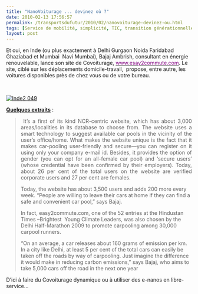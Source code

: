 ```yaml
---
title: "NanoVoiturage ... devinez où ?"
date: 2010-02-13 17:56:57
permalink: /transportsdufutur/2010/02/nanovoiturage-devinez-ou.html
tags: [Service de mobilité, simplicité, TIC, transition générationnelle, Véhicule]
layout: post
---
```


<p class="MsoNormal"><span>Et oui, en Inde (ou plus exactement à Delhi Gurgaon Noida Faridabad Ghaziabad et Mumbai  Navi Mumbai), Bajaj Ambrish, consultant en énergie renouvelable, lance son site de Covoiturage, <a href="http://easy2commute.com/index.php" target="_blank"><font color="#800080">www.esay2commute.com</font></a>. Le site, ciblé sur les déplacements domicile-travail,  propose, entre autre, les voitures disponibles près de chez vous ou de votre bureau.</span></p> <p class="MsoNormal"><span></span> </p> <p class="MsoNormal"><span><a href="https://gabrielplassat.github.io/transportsdufutur/wp-content/uploads/sites/6/old/6a0120a66d2ad4970b0128779a6ea2970c-pi.jpg" rel="lightbox"><img alt="Inde2 049" border="0" class="asset asset-image at-xid-6a0120a66d2ad4970b0128779a6ea2970c " src="/wp-content/uploads/sites/6/old/6a0120a66d2ad4970b0128779a6ea2970c-500pi.jpg" title="Inde2 049" /></a>  </span></p>   <!--more-->  <p class="MsoNormal"><span><strong><span style="text-decoration: underline"><a href="http://www.hindustantimes.com/Carpool-for-a-clean-breath/H1-Article1-508167.aspx" target="_blank">Quelques extraits</a></span></strong> :</span></p> <blockquote> <p align="justify" class="MsoNormal"><span> </span><span>It’s a first of its kind NCR-centric website, which has about 3,000 areas/localities in its database to choose from. The website uses a smart technology to suggest available car pools in the vicinity of the user’s office/home. What makes the website unique is the fact that it makes car-pooling user-friendly and secure—you can register on it using only your company e-mail id. Besides, it provides the option of gender (you can opt for an all-female car pool) and ‘secure users’ (whose credential have been confirmed by their employers). Today, about 26 per cent of the total users on the website are verified corporate users and 27 per cent are females.  </span></p> <p>Today, the website has about 3,500 users and adds 200 more every week. “People are willing to leave their cars at home if they can find a safe and convenient car pool,” says Bajaj. </p> <p>In fact, easy2commute.com, one of the 52 entries at the Hindustan Times –Brightest  Young Climate Leaders, was also chosen by the Delhi Half-Marathon 2009 to promote carpooling among 30,000 carpool runners. </p> <p>“On an average, a car releases about 160 grams of emission per km. In a city like Delhi, at least 5 per cent of the total cars can easily be taken off the roads by way of carpooling. Just imagine the difference it would make in reducing carbon emissions,” says Bajaj, who aims to take 5,000 cars off the road in the next one year</p></blockquote> <p class="MsoNormal"><span>D’ici à faire du Covoiturage dynamique ou à utiliser des e-nanos en libre-service…</span></p>
